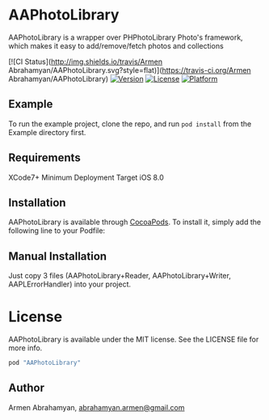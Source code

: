 # AAPhotoLibrary
AAPhotoLibrary is a wrapper over PHPhotoLibrary Photo's framework, which makes it easy to add/remove/fetch photos and collections

[![CI Status](http://img.shields.io/travis/Armen Abrahamyan/AAPhotoLibrary.svg?style=flat)](https://travis-ci.org/Armen Abrahamyan/AAPhotoLibrary)
[![Version](https://img.shields.io/cocoapods/v/AAPhotoLibrary.svg?style=flat)](http://cocoapods.org/pods/AAPhotoLibrary)
[![License](https://img.shields.io/cocoapods/l/AAPhotoLibrary.svg?style=flat)](http://cocoapods.org/pods/AAPhotoLibrary)
[![Platform](https://img.shields.io/cocoapods/p/AAPhotoLibrary.svg?style=flat)](http://cocoapods.org/pods/AAPhotoLibrary)

## Example

To run the example project, clone the repo, and run `pod install` from the Example directory first.

## Requirements
XCode7+
Minimum Deployment Target iOS 8.0

## Installation

AAPhotoLibrary is available through [CocoaPods](http://cocoapods.org). To install
it, simply add the following line to your Podfile:

## Manual Installation
Just copy 3 files (AAPhotoLibrary+Reader, AAPhotoLibrary+Writer, AAPLErrorHandler) into your project.

# License

AAPhotoLibrary is available under the MIT license. See the LICENSE file for more info.

```ruby
pod "AAPhotoLibrary"
```

## Author

Armen Abrahamyan, abrahamyan.armen@gmail.com

